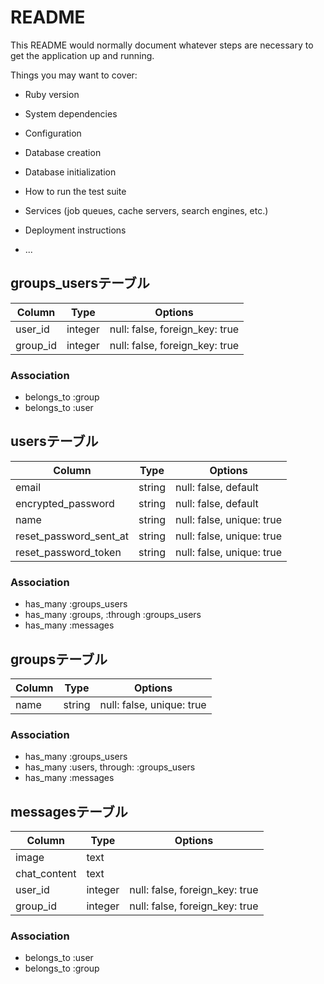 # README

This README would normally document whatever steps are necessary to get the
application up and running.

Things you may want to cover:

* Ruby version

* System dependencies

* Configuration

* Database creation

* Database initialization

* How to run the test suite

* Services (job queues, cache servers, search engines, etc.)

* Deployment instructions

* ...


## groups_usersテーブル

|Column|Type|Options|
|------|----|-------|
|user_id|integer|null: false, foreign_key: true|
|group_id|integer|null: false, foreign_key: true|

### Association
- belongs_to :group
- belongs_to :user


## usersテーブル

|Column|Type|Options|
|------|----|-------|
|email|string|null: false, default|
|encrypted_password|string|null: false, default|
|name|string|null: false, unique: true|
|reset_password_sent_at|string|null: false, unique: true|
|reset_password_token|string|null: false, unique: true|

### Association
- has_many :groups_users
- has_many :groups, :through :groups_users
- has_many :messages


## groupsテーブル

|Column|Type|Options|
|------|----|-------|
|name|string|null: false, unique: true|

### Association
- has_many :groups_users
- has_many :users, through: :groups_users
- has_many :messages


## messagesテーブル
|Column|Type|Options|
|------|----|-------|
|image|text||
|chat_content|text||
|user_id|integer|null: false, foreign_key: true|
|group_id|integer|null: false, foreign_key: true|

### Association
- belongs_to :user
- belongs_to :group


